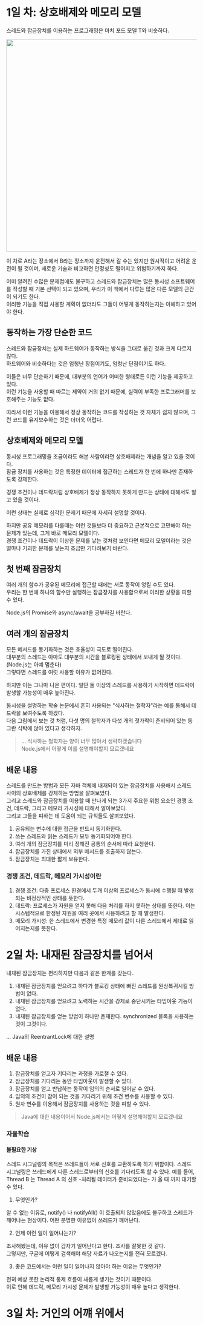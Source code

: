 # 1일 차: 상호배제와 메모리 모델

스레드와 잠금장치를 이용하는 프로그래밍은 마치 포드 모델 T와 비슷하다.

<img src="https://upload.wikimedia.org/wikipedia/commons/b/b3/Ford_Model_T_%28537880855%29.jpg" width=560 />

이 차로 A라는 장소에서 B라는 장소까지 운전해서 갈 수는 있지만 원시적이고 어려운 운전이 될 것이며, 새로운 기술과 비교하면 안정성도 떨어지고 위험하기까지 하다.

이미 알려진 수많은 문제점에도 불구하고 스레드와 잠금장치는 많은 동시성 소프트웨어를 작성할 때 기본 선택이 되고 있으며, 우리가 이 책에서 다루는 많은 다른 모델의 근간이 되기도 한다.  
이러한 기능을 직접 사용할 계획이 없더라도 그들이 어떻게 동작하는지는 이해하고 있어야 한다.

## 동작하는 가장 단순한 코드

스레드와 잠금장치는 실제 하드웨어가 동작하는 방식을 그대로 옮긴 것과 크게 다르지 않다.  
하드웨어와 비슷하다는 것은 엄청난 장점이기도, 엄청난 단점이기도 하다.  

이들은 너무 단순하기 때문에, 대부분의 언어가 어떠한 형태로든 이런 기능을 제공하고 있다.  
이런 기능을 사용할 때 따르는 제약이 거의 없기 때문에, 실력이 부족한 프로그래머를 보호해주는 기능도 없다.

따라서 이런 기능을 이용해서 정상 동작하는 코드를 작성하는 것 자체가 쉽지 않으며, 그런 코드를 유지보수하는 것은 더더욱 어렵다.

## 상호배제와 메모리 모델

동시성 프로그래밍을 조금이라도 해본 사람이라면 상호배제라는 개념을 알고 있을 것이다.  
잠금 장치를 사용하는 것은 특정한 데이터에 접근하는 스레드가 한 번에 하나만 존재하도록 강제한다.

경쟁 조건이나 데드락처럼 상호배제가 정상 동작하지 못하게 만드는 상태에 대해서도 알고 있을 것이다.

이런 상태는 실제로 심각한 문제기 때문에 자세히 설명할 것이다.

하지만 공유 메모리를 다룰때는 이런 것들보다 더 중요하고 근본적으로 고민해야 하는 문제가 있는데, 그게 바로 메모리 모델이다.  
경쟁 조건이나 데드락이 이상한 문제를 낳는 것처럼 보인다면 메모리 모델이라는 것은 얼마나 기괴한 문제를 낳는지 조금만 기다려보기 바란다.

## 첫 번째 잠금장치

여러 개의 함수가 공유된 메모리에 접근할 때에는 서로 동작이 엉킬 수도 있다.  
우리는 한 번에 하나의 함수만 실행하는 잠금장치를 사용함으로써 이러한 상황을 피할 수 있다.

Node.js의 Promise와 async/await을 공부하길 바란다.

## 여러 개의 잠금장치

모든 메서드를 동기화하는 것은 효율성이 극도로 떨어진다.  
대부분의 스레드는 아마도 대부분의 시간을 블로킹된 상태에서 보내게 될 것이다. (Node.js는 아예 멈춘다)  
그렇다면 스레드를 여럿 사용할 이유가 없어진다.

하지만 이는 그나마 나은 편이다. 일단 둘 이상의 스레드를 사용하기 시작하면 데드락이 발생할 가능성이 매우 높아진다.

동시성을 설명하는 학술 논문에서 흔히 사용되는 "식사하는 철학자"라는 예를 통해서 데드락을 보여주도록 하겠다.  
다음 그림에서 보는 것 처럼, 다섯 명의 철학자가 다섯 개의 젓가락이 준비되어 있는 동그란 식탁에 앉아 있다고 생각하자.

> ... 식사하는 철학자는 양이 너무 많아서 생략하겠습니다  
> Node.js에서 어떻게 이를 설명해야할지 모르겠네요

## 배운 내용

스레드를 만드는 방법과 모든 자바 객체에 내재되어 있는 잠금장치를 사용해서 스레드 사이의 상호배제를 강제하는 방법을 살펴보았다.  
그리고 스레드와 잠금장치를 이용할 때 만나게 되는 3가지 주요한 위험 요소인 경쟁 조건, 데드락, 그리고 메모리 가시성에 대해서 알아보았다.  
그리고 그들을 피하는 데 도움이 되는 규칙들도 살펴보았다.

1. 공유되는 변수에 대한 접근을 반드시 동기화한다.
2. 쓰는 스레드와 읽는 스레드가 모두 동기화되어야 한다.
3. 여러 개의 잠금장치를 미리 정해진 공통의 순서에 따라 요청한다.
4. 잠금장치를 가진 상태에서 외부 메서드를 호출하지 않는다.
5. 잠금장치는 최대한 짧게 보유한다.

### 경쟁 조건, 데드락, 메모리 가시성이란

1. 경쟁 조건: 다중 프로세스 환경에서 두개 이상의 프로세스가 동시에 수행될 때 발생되는 비정상적인 상태를 뜻한다.
2. 데드락: 프로세스가 자원을 얻지 못해 다음 처리를 하지 못하는 상태를 뜻한다. 이는 시스템적으로 한정된 자원을 여러 곳에서 사용하려고 할 때 발생한다.  
3. 메모리 가시성: 한 스레드에서 변경한 특정 메모리 값이 다른 스레드에서 제대로 읽어지는지를 뜻한다.

# 2일 차: 내재된 잠금장치를 넘어서

내재된 잠금장치는 편리하지만 다음과 같은 한계를 갖는다.

1. 내재된 잠금장치를 얻으려고 하다가 블로킹 상태에 빠진 스레드를 원상복귀시킬 방법이 없다.  
2. 내재된 잠금장치를 얻으려고 노력하는 시간을 강제로 중단시키는 타임아웃 기능이 없다.  
3. 내재된 잠금장치를 얻는 방법이 하나만 존재한다. synchronized 블록을 사용하는 것이 그것이다.

... Java의 ReentrantLock에 대한 설명

## 배운 내용

1. 잠금장치를 얻고자 기다리는 과정을 가로챌 수 있다.
2. 잠금장치를 기다리는 동안 타임아웃이 발생할 수 있다.
3. 잠금장치를 얻고 반납하는 동작이 임의의 순서로 일어날 수 있다.
4. 임의의 조건이 참이 되는 것을 기다리기 위해 조건 변수를 사용할 수 있다.
5. 원자 변수를 이용해서 잠금장치를 사용하는 것을 피할 수 있다.

> Java에 대한 내용이어서 Node.js에서는 어떻게 설명해야할지 모르겠네요

### 자율학습

#### 불필요한 기상

스레드 시그널링의 목적은 쓰레드들이 서로 신호를 교환하도록 하기 위함이다. 스레드 시그널링은 쓰레드에게 다른 스레드로부터의 신호를 기다리도록 할 수 있다. 예를 들어, Thread B 는 Thread A 의 신호 -처리될 데이터가 준비되었다는- 가 올 때 까지 대기할 수 있다.

1. 무엇인가?

알 수 없는 이유로, notify() 나 notifyAll() 이 호출되지 않았음에도 불구하고 스레드가 깨어나는 현상이다. 어떤 분명한 이유없이 쓰레드가 깨어난다.

2. 언제 이런 일이 일어나는가?

조사해봤는데, 이유 없이 갑자기 일어난다고 한다. 조사를 잘못한 것 같다.  
그렇지만, 구글에 어떻게 검색해야 해당 자료가 나오는지를 전혀 모르겠다.

3. 좋은 코드에서는 이런 일이 일어나지 않아야 하는 이유는 무엇인가?

전혀 예상 못한 논리적 통제 흐름이 새롭게 생기는 것이기 때문이다.  
이로 인해 데드락, 메모리 가시성 문제가 발생할 가능성이 매우 높다고 생각한다.

# 3일 차: 거인의 어꺠 위에서





